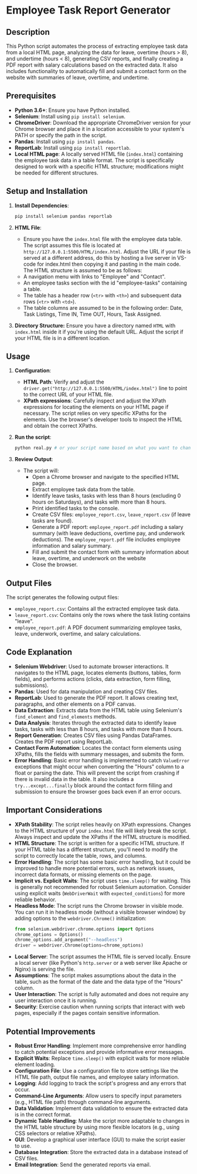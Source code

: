 # Employee Task Report Generator

## Description

This Python script automates the process of extracting employee task data from a local HTML page, analyzing the data for leave, overtime (hours > 8), and undertime (hours < 8), generating CSV reports, and finally creating a PDF report with salary calculations based on the extracted data. It also includes functionality to automatically fill and submit a contact form on the website with summaries of leave, overtime, and undertime.

## Prerequisites

*   **Python 3.6+**: Ensure you have Python installed.
*   **Selenium**: Install using `pip install selenium`.
*   **ChromeDriver**:  Download the appropriate ChromeDriver version for your Chrome browser and place it in a location accessible to your system's PATH or specify the path in the script.
*   **Pandas**: Install using `pip install pandas`.
*   **ReportLab**: Install using `pip install reportlab`.
*   **Local HTML page**:  A locally served HTML file (`index.html`) containing the employee task data in a table format. The script is specifically designed to work with a specific HTML structure; modifications might be needed for different structures.

## Setup and Installation

1.  **Install Dependencies**:
    ```bash
    pip install selenium pandas reportlab
    ```

2.  **HTML File**:
    *   Ensure you have the `index.html` file with the employee data table.  The script assumes this file is located at `http://127.0.0.1:5500/HTML/index.html`.  Adjust the URL if your file is served at a different address, do this by hosting a live server in VS-code for index.html then copying it and pasting in the main code. The HTML structure is assumed to be as follows:
    *   A navigation menu with links to "Employee" and "Contact".
    *   An employee tasks section with the id "employee-tasks" containing a table.
    *   The table has a header row (`<tr>` with `<th>`) and subsequent data rows (`<tr>` with `<td>`).
    *   The table columns are assumed to be in the following order: Date, Task Listings, Time IN, Time OUT, Hours, Task Assigned.

3.  **Directory Structure:**
    Ensure you have a directory named `HTML` with `index.html` inside it if you're using the default URL.  Adjust the script if your HTML file is in a different location.

## Usage

1.  **Configuration**:
    *   **HTML Path**: Verify and adjust the `driver.get("http://127.0.0.1:5500/HTML/index.html")` line to point to the correct URL of your HTML file.
    *   **XPath expressions**:  Carefully inspect and adjust the XPath expressions for locating the elements on your HTML page if necessary. The script relies on very specific XPaths for the elements.  Use the browser's developer tools to inspect the HTML and obtain the correct XPaths.

2.  **Run the script**:

    ```bash
    python real.py # or your script name based on what you want to change the name of the python file
    ```

3.  **Review Output**:

    *   The script will:
        *   Open a Chrome browser and navigate to the specified HTML page.
        *   Extract employee task data from the table.
        *   Identify leave tasks, tasks with less than 8 hours (excluding 0 hours on Saturdays), and tasks with more than 8 hours.
        *   Print identified tasks to the console.
        *   Create CSV files: `employee_report.csv`, `leave_report.csv` (if leave tasks are found).
        *   Generate a PDF report: `employee_report.pdf` including a salary summary (with leave deductions, overtime pay, and underwork deductions). The `employee_report.pdf` file includes employee information and salary summary.
        *   Fill and submit the contact form with summary information about leave, overtime, and underwork on the website
        *   Close the browser.

## Output Files

The script generates the following output files:

*   `employee_report.csv`: Contains all the extracted employee task data.
*   `leave_report.csv`: Contains only the rows where the task listing contains "leave".
*   `employee_report.pdf`: A PDF document summarizing employee tasks, leave, underwork, overtime, and salary calculations.

## Code Explanation

*   **Selenium Webdriver**: Used to automate browser interactions.  It navigates to the HTML page, locates elements (buttons, tables, form fields), and performs actions (clicks, data extraction, form filling, submissions).
*   **Pandas**: Used for data manipulation and creating CSV files.
*   **ReportLab**: Used to generate the PDF report.  It allows creating text, paragraphs, and other elements on a PDF canvas.
*   **Data Extraction**: Extracts data from the HTML table using Selenium's `find_element` and `find_elements` methods.
*   **Data Analysis**: Iterates through the extracted data to identify leave tasks, tasks with less than 8 hours, and tasks with more than 8 hours.
*   **Report Generation**: Creates CSV files using Pandas DataFrames.  Creates the PDF report using ReportLab.
*   **Contact Form Automation**: Locates the contact form elements using XPaths, fills the fields with summary messages, and submits the form.
*   **Error Handling**: Basic error handling is implemented to catch `ValueError` exceptions that might occur when converting the "Hours" column to a float or parsing the date. This will prevent the script from crashing if there is invalid data in the table.  It also includes a `try...except...finally` block around the contact form filling and submission to ensure the browser goes back even if an error occurs.

## Important Considerations

*   **XPath Stability**: The script relies heavily on XPath expressions. Changes to the HTML structure of your `index.html` file will likely break the script. Always inspect and update the XPaths if the HTML structure is modified.
*   **HTML Structure**: The script is written for a specific HTML structure. If your HTML table has a different structure, you'll need to modify the script to correctly locate the table, rows, and columns.
*   **Error Handling**: The script has some basic error handling, but it could be improved to handle more potential errors, such as network issues, incorrect data formats, or missing elements on the page.
*   **Implicit vs. Explicit Waits**: The script uses `time.sleep()` for waiting.  This is generally not recommended for robust Selenium automation. Consider using explicit waits (`WebDriverWait` with `expected_conditions`) for more reliable behavior.
*   **Headless Mode**: The script runs the Chrome browser in visible mode. You can run it in headless mode (without a visible browser window) by adding options to the `webdriver.Chrome()` initialization:
    ```python
    from selenium.webdriver.chrome.options import Options
    chrome_options = Options()
    chrome_options.add_argument("--headless")
    driver = webdriver.Chrome(options=chrome_options)
    ```
*   **Local Server**: The script assumes the HTML file is served locally. Ensure a local server (like Python's `http.server` or a web server like Apache or Nginx) is serving the file.
*   **Assumptions**: The script makes assumptions about the data in the table, such as the format of the date and the data type of the "Hours" column.
*   **User Interaction**:  The script is fully automated and does not require any user interaction once it is running.
*   **Security**: Exercise caution when running scripts that interact with web pages, especially if the pages contain sensitive information.

## Potential Improvements

*   **Robust Error Handling**: Implement more comprehensive error handling to catch potential exceptions and provide informative error messages.
*   **Explicit Waits**: Replace `time.sleep()` with explicit waits for more reliable element loading.
*   **Configuration File**: Use a configuration file to store settings like the HTML file path, output file names, and employee salary information.
*   **Logging**: Add logging to track the script's progress and any errors that occur.
*   **Command-Line Arguments**: Allow users to specify input parameters (e.g., HTML file path) through command-line arguments.
*   **Data Validation**: Implement data validation to ensure the extracted data is in the correct format.
*   **Dynamic Table Handling**: Make the script more adaptable to changes in the HTML table structure by using more flexible locators (e.g., using CSS selectors or relative XPaths).
*   **GUI**: Develop a graphical user interface (GUI) to make the script easier to use.
*   **Database Integration**: Store the extracted data in a database instead of CSV files.
*   **Email Integration**: Send the generated reports via email.
